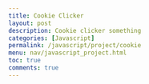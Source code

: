 ```yaml
---
title: Cookie Clicker
layout: post
description: Cookie clicker something
categories: [Javascript]
permalink: /javascript/project/cookie
menu: nav/javascript_project.html
toc: true
comments: true
---
```

